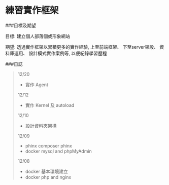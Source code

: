 # 練習實作框架

###目標及期望

目標: 建立個人部落個或形象網站

期望: 透過實作框架以累積更多的實作經驗,
上至前端框架、
下至server架設、
資料庫運用、
設計模式實作案例等,
以便紀錄學習歷程


###日誌

> 12/20
> - 實作 Agent
> 
> 12/12
> - 實作 Kernel 及 autoload
> 
> 12/10
> - 設計資料夾架構
>
> 12/09
> - phinx composer phinx
> - docker mysql and phpMyAdmin
>
> 12/08
> - docker 基本環境建立
> - docker php and nginx
